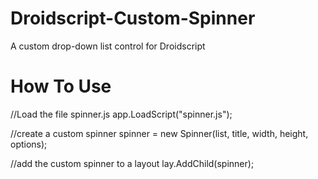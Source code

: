# Droidscript-Custom-Spinner
A custom drop-down list control for Droidscript 

# How To Use
//Load the file spinner.js 
app.LoadScript("spinner.js");

//create a custom spinner
spinner = new Spinner(list, title, width, height, options);

//add the custom spinner to a layout
lay.AddChild(spinner);
